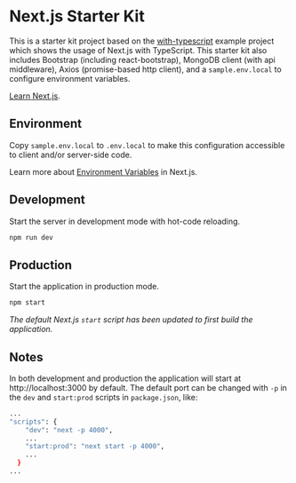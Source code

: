 # Next.js Starter Kit

This is a starter kit project based on the [with-typescript](https://github.com/vercel/next.js/tree/canary/examples/with-typescript) example project which shows the usage of Next.js with TypeScript. This starter kit also includes Bootstrap (including react-bootstrap), MongoDB client (with api middleware), Axios (promise-based http client), and a `sample.env.local` to configure environment variables.

[Learn Next.js](https://nextjs.org/learn).

## Environment

Copy `sample.env.local` to `.env.local` to make this configuration accessible to client and/or server-side code.

Learn more about [Environment Variables](https://nextjs.org/docs/basic-features/environment-variables#loading-environment-variables) in Next.js.

## Development

Start the server in development mode with hot-code reloading.

```bash
npm run dev
```

## Production 

Start the application in production mode. 

```bash
npm start
```
_The default Next.js `start` script has been updated to first build the application._

## Notes

In both development and production the application will start at http://localhost:3000 by default. The default port can be changed with `-p` in the `dev` and `start:prod` scripts in `package.json`, like:
```bash
...
"scripts": {
    "dev": "next -p 4000",
    ...
    "start:prod": "next start -p 4000",
    ...
  }
...
```

